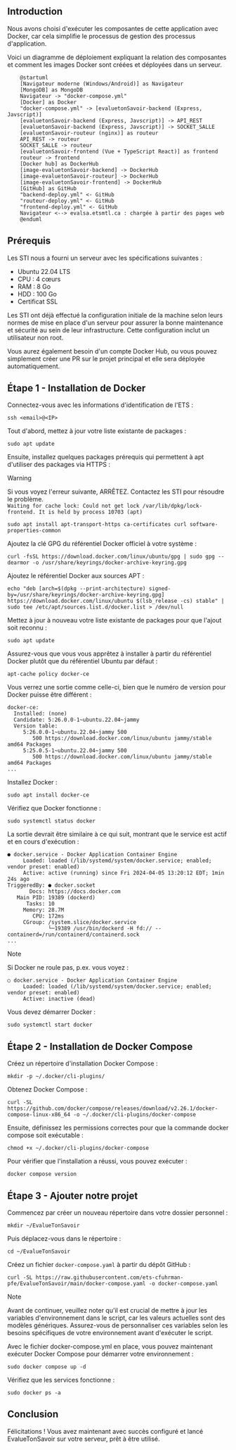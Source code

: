 
## Introduction

Nous avons choisi d'exécuter les composantes de cette application avec Docker, car cela simplifie le processus de gestion des processus d'application.

Voici un diagramme de déploiement expliquant la relation des composantes et comment les images Docker sont créées et déployées dans un serveur.

```plantuml
    @startuml
    [Navigateur moderne (Windows/Android)] as Navigateur
    [MongoDB] as MongoDB
    Navigateur -> "docker-compose.yml"
    [Docker] as Docker
    "docker-compose.yml" -> [evaluetonSavoir-backend (Express, Javscript)]
    [evaluetonSavoir-backend (Express, Javscript)] -> API_REST
    [evaluetonSavoir-backend (Express, Javscript)] -> SOCKET_SALLE
    [evaluetonSavoir-routeur (nginx)] as routeur
    API_REST -> routeur
    SOCKET_SALLE -> routeur
    [evaluetonSavoir-frontend (Vue + TypeScript React)] as frontend
    routeur -> frontend
    [Docker hub] as DockerHub
    [image-evaluetonSavoir-backend] -> DockerHub
    [image-evaluetonSavoir-routeur] -> DockerHub
    [image-evaluetonSavoir-frontend] -> DockerHub
    [GitHub] as GitHub
    "backend-deploy.yml" <- GitHub
    "routeur-deploy.yml" <- GitHub
    "frontend-deploy.yml" <- GitHub
    Navigateur <--> evalsa.etsmtl.ca : chargée à partir des pages web
    @enduml
```

## Prérequis

Les STI nous a fourni un serveur avec les spécifications suivantes :

- Ubuntu 22.04 LTS
- CPU : 4 cœurs
- RAM : 8 Go
- HDD : 100 Go
- Certificat SSL

Les STI ont déjà effectué la configuration initiale de la machine selon leurs normes de mise en place d'un serveur pour assurer la bonne maintenance et sécurité au sein de leur infrastructure. Cette configuration inclut un utilisateur non root.

Vous aurez également besoin d'un compte Docker Hub, ou vous pouvez simplement créer une PR sur le projet principal et elle sera déployée automatiquement.

## Étape 1 - Installation de Docker

Connectez-vous avec les informations d'identification de l'ETS :
```
ssh <email>@<IP>
```

Tout d'abord, mettez à jour votre liste existante de packages :
```
sudo apt update
```

Ensuite, installez quelques packages prérequis qui permettent à apt d'utiliser des packages via HTTPS :
> [!WARNING]
> Si vous voyez l'erreur suivante, ARRÊTEZ. Contactez les STI pour résoudre le problème. \
> `Waiting for cache lock: Could not get lock /var/lib/dpkg/lock-frontend. It is held by process 10703 (apt)`
```
sudo apt install apt-transport-https ca-certificates curl software-properties-common
```

Ajoutez la clé GPG du référentiel Docker officiel à votre système :
```
curl -fsSL https://download.docker.com/linux/ubuntu/gpg | sudo gpg --dearmor -o /usr/share/keyrings/docker-archive-keyring.gpg
```

Ajoutez le référentiel Docker aux sources APT :
```
echo "deb [arch=$(dpkg --print-architecture) signed-by=/usr/share/keyrings/docker-archive-keyring.gpg] https://download.docker.com/linux/ubuntu $(lsb_release -cs) stable" | sudo tee /etc/apt/sources.list.d/docker.list > /dev/null
```

Mettez à jour à nouveau votre liste existante de packages pour que l'ajout soit reconnu :
```
sudo apt update
```

Assurez-vous que vous vous apprêtez à installer à partir du référentiel Docker plutôt que du référentiel Ubuntu par défaut :
```
apt-cache policy docker-ce
```

Vous verrez une sortie comme celle-ci, bien que le numéro de version pour Docker puisse être différent :
```Output
docker-ce:
  Installed: (none)
  Candidate: 5:26.0.0-1~ubuntu.22.04~jammy
  Version table:
     5:26.0.0-1~ubuntu.22.04~jammy 500
        500 https://download.docker.com/linux/ubuntu jammy/stable amd64 Packages
     5:25.0.5-1~ubuntu.22.04~jammy 500
        500 https://download.docker.com/linux/ubuntu jammy/stable amd64 Packages
...
```

Installez Docker :
```
sudo apt install docker-ce
```

Vérifiez que Docker fonctionne :
```
sudo systemctl status docker
```

La sortie devrait être similaire à ce qui suit, montrant que le service est actif et en cours d'exécution :
```Output
● docker.service - Docker Application Container Engine
     Loaded: loaded (/lib/systemd/system/docker.service; enabled; vendor preset: enabled)
     Active: active (running) since Fri 2024-04-05 13:20:12 EDT; 1min 24s ago
TriggeredBy: ● docker.socket
       Docs: https://docs.docker.com
   Main PID: 19389 (dockerd)
      Tasks: 10
     Memory: 28.7M
        CPU: 172ms
     CGroup: /system.slice/docker.service
             └─19389 /usr/bin/dockerd -H fd:// --containerd=/run/containerd/containerd.sock
...
```

> [!NOTE]
> Si Docker ne roule pas, p.ex. vous voyez :
> ```
> ○ docker.service - Docker Application Container Engine
>      Loaded: loaded (/lib/systemd/system/docker.service; enabled; vendor preset: enabled)
>      Active: inactive (dead)
> ```
> Vous devez démarrer Docker :
> ```
> sudo systemctl start docker
> ```

## Étape 2 - Installation de Docker Compose

Créez un répertoire d'installation Docker Compose :
```
mkdir -p ~/.docker/cli-plugins/
```

Obtenez Docker Compose :
```
curl -SL https://github.com/docker/compose/releases/download/v2.26.1/docker-compose-linux-x86_64 -o ~/.docker/cli-plugins/docker-compose
```

Ensuite, définissez les permissions correctes pour que la commande docker compose soit exécutable :
```
chmod +x ~/.docker/cli-plugins/docker-compose
```

Pour vérifier que l'installation a réussi, vous pouvez exécuter :
```
docker compose version
```


## Étape 3 - Ajouter notre projet


Commencez par créer un nouveau répertoire dans votre dossier personnel :
```
mkdir ~/EvalueTonSavoir
```

Puis déplacez-vous dans le répertoire :
```
cd ~/EvalueTonSavoir
```

Créez un fichier `docker-compose.yaml` à partir du dépôt GitHub :
```
curl -SL https://raw.githubusercontent.com/ets-cfuhrman-pfe/EvalueTonSavoir/main/docker-compose.yaml -o docker-compose.yaml
```

> [!NOTE]
> Avant de continuer, veuillez noter qu'il est crucial de mettre à jour les variables d'environnement dans le script, car les valeurs actuelles sont des modèles génériques. Assurez-vous de personnaliser ces variables selon les besoins spécifiques de votre environnement avant d'exécuter le script.

Avec le fichier docker-compose.yml en place, vous pouvez maintenant exécuter Docker Compose pour démarrer votre environnement :
```
sudo docker compose up -d
```

Vérifiez que les services fonctionne :
```
sudo docker ps -a
```

## Conclusion

Félicitations ! Vous avez maintenant avec succès configuré et lancé EvalueTonSavoir sur votre serveur, prêt à être utilisé. 
